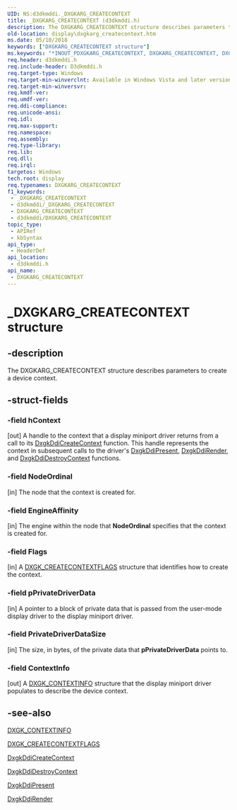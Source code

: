 ```yaml
---
UID: NS:d3dkmddi._DXGKARG_CREATECONTEXT
title: _DXGKARG_CREATECONTEXT (d3dkmddi.h)
description: The DXGKARG_CREATECONTEXT structure describes parameters to create a device context.
old-location: display\dxgkarg_createcontext.htm
ms.date: 05/10/2018
keywords: ["DXGKARG_CREATECONTEXT structure"]
ms.keywords: "*INOUT_PDXGKARG_CREATECONTEXT, DXGKARG_CREATECONTEXT, DXGKARG_CREATECONTEXT structure [Display Devices], DmStructs_f88f9027-046c-482e-93c6-882c325d1a09.xml, _DXGKARG_CREATECONTEXT, d3dkmddi/DXGKARG_CREATECONTEXT, display.dxgkarg_createcontext"
req.header: d3dkmddi.h
req.include-header: D3dkmddi.h
req.target-type: Windows
req.target-min-winverclnt: Available in Windows Vista and later versions of the Windows operating systems.
req.target-min-winversvr: 
req.kmdf-ver: 
req.umdf-ver: 
req.ddi-compliance: 
req.unicode-ansi: 
req.idl: 
req.max-support: 
req.namespace: 
req.assembly: 
req.type-library: 
req.lib: 
req.dll: 
req.irql: 
targetos: Windows
tech.root: display
req.typenames: DXGKARG_CREATECONTEXT
f1_keywords:
 - _DXGKARG_CREATECONTEXT
 - d3dkmddi/_DXGKARG_CREATECONTEXT
 - DXGKARG_CREATECONTEXT
 - d3dkmddi/DXGKARG_CREATECONTEXT
topic_type:
 - APIRef
 - kbSyntax
api_type:
 - HeaderDef
api_location:
 - d3dkmddi.h
api_name:
 - DXGKARG_CREATECONTEXT
---
```


# _DXGKARG_CREATECONTEXT structure


## -description

The DXGKARG_CREATECONTEXT structure describes parameters to create a device context.

## -struct-fields

### -field hContext

[out] A handle to the context that a display miniport driver returns from a call to its <a href="/windows-hardware/drivers/ddi/d3dkmddi/nc-d3dkmddi-dxgkddi_createcontext">DxgkDdiCreateContext</a> function. This handle represents the context in subsequent calls to the driver's <a href="/windows-hardware/drivers/ddi/d3dkmddi/nc-d3dkmddi-dxgkddi_present">DxgkDdiPresent</a>, <a href="/windows-hardware/drivers/ddi/d3dkmddi/nc-d3dkmddi-dxgkddi_render">DxgkDdiRender</a>, and <a href="/windows-hardware/drivers/ddi/d3dkmddi/nc-d3dkmddi-dxgkddi_destroycontext">DxgkDdiDestroyContext</a> functions.

### -field NodeOrdinal

[in] The node that the context is created for.

### -field EngineAffinity

[in] The engine within the node that <b>NodeOrdinal</b> specifies that the context is created for.

### -field Flags

[in] A <a href="/windows-hardware/drivers/ddi/d3dkmddi/ns-d3dkmddi-_dxgk_createcontextflags">DXGK_CREATECONTEXTFLAGS</a> structure that identifies how to create the context.

### -field pPrivateDriverData

[in] A pointer to a block of private data that is passed from the user-mode display driver to the display miniport driver.

### -field PrivateDriverDataSize

[in] The size, in bytes, of the private data that <b>pPrivateDriverData</b> points to.

### -field ContextInfo

[out] A <a href="/windows-hardware/drivers/ddi/d3dkmddi/ns-d3dkmddi-_dxgk_contextinfo">DXGK_CONTEXTINFO</a> structure that the display miniport driver populates to describe the device context.

## -see-also

<a href="/windows-hardware/drivers/ddi/d3dkmddi/ns-d3dkmddi-_dxgk_contextinfo">DXGK_CONTEXTINFO</a>



<a href="/windows-hardware/drivers/ddi/d3dkmddi/ns-d3dkmddi-_dxgk_createcontextflags">DXGK_CREATECONTEXTFLAGS</a>



<a href="/windows-hardware/drivers/ddi/d3dkmddi/nc-d3dkmddi-dxgkddi_createcontext">DxgkDdiCreateContext</a>



<a href="/windows-hardware/drivers/ddi/d3dkmddi/nc-d3dkmddi-dxgkddi_destroycontext">DxgkDdiDestroyContext</a>



<a href="/windows-hardware/drivers/ddi/d3dkmddi/nc-d3dkmddi-dxgkddi_present">DxgkDdiPresent</a>



<a href="/windows-hardware/drivers/ddi/d3dkmddi/nc-d3dkmddi-dxgkddi_render">DxgkDdiRender</a>
